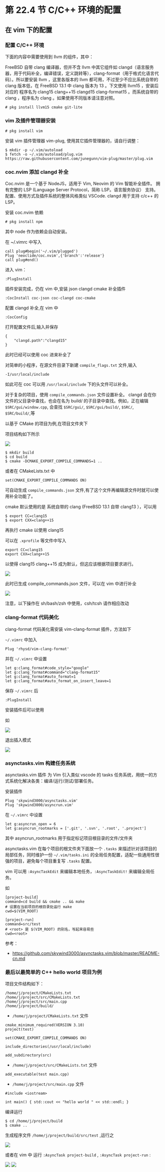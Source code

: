 # 第 22.4 节 C/C++ 环境的配置

## 在 vim 下的配置

### 配置 C/C++ 环境

下面的内容中需要使用到 llvm 的组件，其中：

FreeBSD 自带 clang 编译器，但并不含 llvm 中其它组件如 clangd（语言服务器，用于代码补全，编译错误，定义跳转等），clang-format（用于格式化语言代码）。所以要安装 llvm ，这里各版本的 llvm 都可用，不过至少不应比系统自带的 clang 版本低，在 FreeBSD 13.1 中 clang 版本为 13 。下文使用 llvm15 ，安装后对应的 程序名为 clang15 clang++15 clangd15 clang-format15 。而系统自带的 clang ，程序名为 clang 。如果使用不同版本请注意对照。

```shell
# pkg install llvm15 cmake git-lite
```

### vim 及插件管理器安装

```shell
# pkg install vim
```

安装 vim 插件管理器 vim-plug, 使用其它插件管理器的，请自行调整：

```shell
$ mkdir -p ~/.vim/autoload
$ fetch -o ~/.vim/autoload/plug.vim https://raw.githubusercontent.com/junegunn/vim-plug/master/plug.vim
```

### coc.nvim 添加 clangd 补全

Coc.nvim 是一个基于 NodeJS，适用于 Vim, Neovim 的 Vim 智能补全插件。 拥有完整的 LSP (Language Server Protocol，简称 LSP。语言服务协议） 支持。配置、使用方式及插件系统的整体风格类似 VSCode. clangd 用于支持 c/c++ 的 LSP。

安装 coc.nvim 依赖

```shell
# pkg install npm
```

其中 node 作为依赖会自动安装。

在 ~/.vimrc 中写入

```shell
call plug#begin('~/.vim/plugged')
Plug 'neoclide/coc.nvim',{'branch':'release'}
call plug#end()
```

进入 vim：

```shell
:PlugInstall
```

插件安装完成，仍在 vim 中,安装 json clangd cmake 补全插件

```shell
:CocInstall coc-json coc-clangd coc-cmake
```

配置 clangd 补全,在 vim 中

```shell
:CocConfig
```

打开配置文件后,输入并保存

```shell
{
	"clangd.path":"clangd15"
}
```

此时已经可以使用 coc 进来补全了

对简单的小程序，在源文件目录下新建 `compile_flags.txt` 文件,输入

```shell
-I/usr/local/include
```

如此可在 coc 可以用 `/usr/local/include` 下的头文件可以补全。

对于复杂的项目，使用 `compile_commands.json` 文件设置补全。 clangd 会在你文件的父目录中查找，也会在名为 build/ 的子目录中查找。例如，正在编辑 `$SRC/gui/window.cpp`, 会查找 `$SRC/gui/`, `$SRC/gui/build/`, `$SRC/`, `$SRC/build/`,等

以基于 CMake 的项目为例,在项目文件夹下

项目结构如下所示

![](../.gitbook/assets/ccenv1.png)

```shell
$ mkdir build
$ cd build
$ cmake -DCMAKE_EXPORT_COMPILE_COMMANDS=1 ..
```

或者在 CMakeLists.txt 中

```shell
set(CMAKE_EXPORT_COMPILE_COMMANDS ON)
```

可自动生成 `compile_commands.json` 文件,有了这个文件再编辑源文件时就可以使用补全功能了。

cmake 默认使用的是 系统自带的 clang (FreeBSD 13.1 自带 clang13 ），可以用

```shell
$ export CC=clang15
$ export CXX=clang++15
```

再执行 cmake 以使用 clang15

可以在 `.xprofile` 等文件中写入

```shell
export CC=clang15
export CXX=clang++15
```

以使得 clang15 clang++15 成为默认，但这应该根据项目要求进行。

![](../.gitbook/assets/ccenv2.png)

此时已生成 compile_commands.json 文件，可以在 vim 中进行补全

![](../.gitbook/assets/ccenv3.png)

注意，以下操作在 sh/bash/zsh 中使用，csh/tcsh 请作相应改动

### clang-format 代码美化

clang-format 代码美化需安装 vim-clang-format 插件，方法如下

`~/.vimrc` 中加入

```shell
Plug 'rhysd/vim-clang-format'
```

并在 `~/.vimrc` 中设置

```shell
let g:clang_format#code_style="google"
let g:clang_format#command="clang-format15"
let g:clang_format#auto_format=1
let g:clang_format#auto_format_on_insert_leave=1
```

保存 `~/.vimrc` 后

```shell
:PlugInstall
```

安装插件后可以使用

如

![](../.gitbook/assets/ccenv4.png)

退出插入模式

![](../.gitbook/assets/ccenv5.png)

### asynctasks.vim 构建任务系统

asynctasks.vim 插件 为 Vim 引入类似 vscode 的 tasks 任务系统，用统一的方式系统化解决各类：编译/运行/测试/部署任务。

安装插件

```shell
Plug 'skywind3000/asynctasks.vim'
Plug 'skywind3000/asyncrun.vim'
```

在 `~/.vimrc` 中设置

```shell
let g:asyncrun_open = 6
let g:asyncrun_rootmarks = ['.git', '.svn', '.root', '.project']
```

其中 asyncrun_rootmarks 用于指定标记项目根目录的文件/文件夹

asynctasks.vim 在每个项目的根文件夹下面放一个 `.tasks` 来描述针对该项目的局部任务，同时维护一份 `~/.vim/tasks.ini` 的全局任务配置，适配一些通用性很强的项目，避免每个项目重复写 `.tasks` 配置。

vim 可以用 `:AsyncTaskEdit` 来编辑本地任务，`:AsyncTaskEdit!` 来编辑全局任务。

如

```shell
[project-build]
command=cd build && cmake .. && make
# 设置在当前项目的根目录处运行 make
cwd=$(VIM_ROOT)

[project-run]
command=src/test
# <root> 是 $(VIM_ROOT) 的别名，写起来容易些
cwd=<root>
```

参考：

- https://github.com/skywind3000/asynctasks.vim/blob/master/README-cn.md

### 最后以最简单的 C++ hello world 项目为例

项目文件结构如下：

```shell
/home/j/project/CMakeLists.txt
/home/j/project/src/CMakeLists.txt
/home/j/project/src/main.cpp
/home/j/project/build/
```

- `/home/j/project/CMakeLists.txt` 文件

```shell
cmake_minimum_required(VERSION 3.10)
project(test)

set(CMAKE_EXPORT_COMPILE_COMMANDS ON)

include_directories(/usr/local/include)

add_subdirectory(src)
```

- `/home/j/project/src/CMakeLists.txt` 文件

```shell
add_executable(test main.cpp)
```

- `/home/j/project/src/main.cpp` 文件

```shell
#include <iostream>

int main() { std::cout << "hello world " << std::endl; }
```

编译运行

```shell
$ cd /home/j/project/build
$ cmake ..
```

生成程序文件 `/home/j/project/build/src/test` ,运行之

![](../.gitbook/assets/ccenv6.png)

或者在 vim 中 运行 `:AsyncTask project-build` , `:AsyncTask project-run` :

![](../.gitbook/assets/ccenv7.png)
![](../.gitbook/assets/ccenv8.png)
